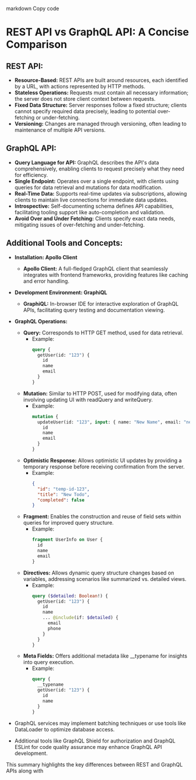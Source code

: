 markdown
Copy code

# REST API vs GraphQL API: A Concise Comparison

## REST API:

- **Resource-Based:** REST APIs are built around resources, each identified by a URL, with actions represented by HTTP methods.
- **Stateless Operations:** Requests must contain all necessary information; the server does not store client context between requests.
- **Fixed Data Structure:** Server responses follow a fixed structure; clients cannot specify required data precisely, leading to potential over-fetching or under-fetching.
- **Versioning:** Changes are managed through versioning, often leading to maintenance of multiple API versions.

## GraphQL API:

- **Query Language for API:** GraphQL describes the API's data comprehensively, enabling clients to request precisely what they need for efficiency.
- **Single Endpoint:** Operates over a single endpoint, with clients using queries for data retrieval and mutations for data modification.
- **Real-Time Data:** Supports real-time updates via subscriptions, allowing clients to maintain live connections for immediate data updates.
- **Introspective:** Self-documenting schema defines API capabilities, facilitating tooling support like auto-completion and validation.
- **Avoid Over and Under Fetching:** Clients specify exact data needs, mitigating issues of over-fetching and under-fetching.

## Additional Tools and Concepts:

- **Installation: Apollo Client**

  - **Apollo Client:** A full-fledged GraphQL client that seamlessly integrates with frontend frameworks, providing features like caching and error handling.

- **Development Environment: GraphiQL**

  - **GraphiQL:** In-browser IDE for interactive exploration of GraphQL APIs, facilitating query testing and documentation viewing.

- **GraphQL Operations:**

  - **Query:** Corresponds to HTTP GET method, used for data retrieval.
    - Example:
      ```graphql
      query {
        getUser(id: "123") {
          id
          name
          email
        }
      }
      ```
  - **Mutation:** Similar to HTTP POST, used for modifying data, often involving updating UI with readQuery and writeQuery.
    - Example:
      ```graphql
      mutation {
        updateUser(id: "123", input: { name: "New Name", email: "new@email.com" }) {
          id
          name
          email
        }
      }
      ```
  - **Optimistic Response:** Allows optimistic UI updates by providing a temporary response before receiving confirmation from the server.
    - Example:
      ```json
      {
        "id": "temp-id-123",
        "title": "New Todo",
        "completed": false
      }
      ```
  - **Fragment:** Enables the construction and reuse of field sets within queries for improved query structure.
    - Example:
      ```graphql
      fragment UserInfo on User {
        id
        name
        email
      }
      ```
  - **Directives:** Allows dynamic query structure changes based on variables, addressing scenarios like summarized vs. detailed views.
    - Example:
      ```graphql
      query ($detailed: Boolean!) {
        getUser(id: "123") {
          id
          name
          ... @include(if: $detailed) {
            email
            phone
          }
        }
      }
      ```
  - **Meta Fields:** Offers additional metadata like \_\_typename for insights into query execution.
    - Example:
      ```graphql
      query {
        __typename
        getUser(id: "123") {
          id
          name
        }
      }
      ```

- GraphQL services may implement batching techniques or use tools like DataLoader to optimize database access.
- Additional tools like GraphQL Shield for authorization and GraphQL ESLint for code quality assurance may enhance GraphQL API development.

This summary highlights the key differences between REST and GraphQL APIs along with
